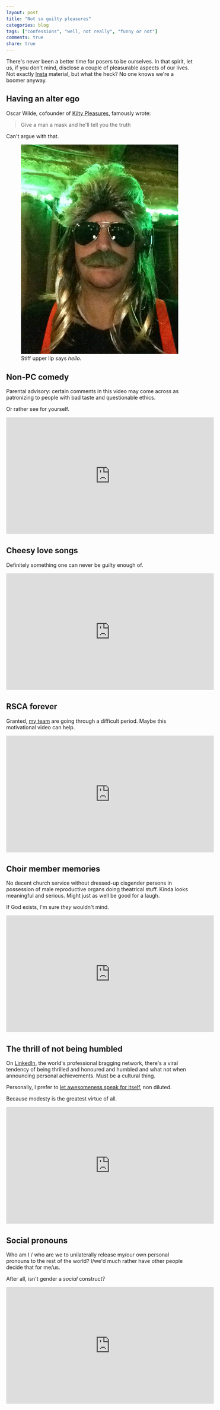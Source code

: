 ```yaml
---
layout: post
title: "Not so guilty pleasures"
categories: blog
tags: ["confessions", "well, not really", "funny or not"]
comments: true
share: true
---
```


There's never been a better time for
posers to be ourselves. In that spirit,
let us, if you don't mind,
disclose a couple of pleasurable aspects of our
lives. Not exactly [Insta](https://www.boredpanda.com/men-imitate-women-instagram-bros-being-basic/?utm_source=google&utm_medium=organic&utm_campaign=organic)
material, but what
the heck? No one knows we're a boomer anyway.

## Having an alter ego

Oscar Wilde, cofounder of [Kilty Pleasures](https://www.pinterest.com/trevor7171/kilty-pleasures/), famously wrote:

> Give a man a mask and he'll tell you the truth

Can't argue with that.

<figure width="100">
	<img src="/images/alter_ego.jpg" alt="DJ Fré"/>
    <figcaption>Stiff upper lip says <i>hello</i>.</figcaption>
</figure>

## Non-PC comedy

Parental advisory: certain comments in this video may come across as patronizing to people with bad taste and questionable ethics.

Or rather see for yourself.

<iframe width="560" height="315" src="https://www.youtube.com/embed/Tb8Y7kKJIFQ" title="YouTube video player" frameborder="0" allow="accelerometer; autoplay; clipboard-write; encrypted-media; gyroscope; picture-in-picture" allowfullscreen></iframe>

## Cheesy love songs

Definitely something one can never be guilty enough of.

<iframe width="560" height="315" src="https://www.youtube.com/embed/HFTi0mbXNUg" title="YouTube video player" frameborder="0" allow="accelerometer; autoplay; clipboard-write; encrypted-media; gyroscope; picture-in-picture" allowfullscreen></iframe>

## RSCA forever

Granted, [my team][rsca] are going through a difficult period.
Maybe this motivational video can help.

<iframe width="560" height="315" src="https://www.youtube.com/embed/LfduUFF_i1A" title="YouTube video player" frameborder="0" allow="accelerometer; autoplay; clipboard-write; encrypted-media; gyroscope; picture-in-picture" allowfullscreen></iframe>

## Choir member memories

No decent church service without dressed-up cisgender persons in possession of male reproductive organs doing theatrical stuff. Kinda looks meaningful and serious.
Might just as well be good for a laugh.

If God exists, I'm sure _they_ wouldn't mind.

<iframe width="560" height="315" src="https://www.youtube.com/embed/E3zQYQbrQzs" title="YouTube video player" frameborder="0" allow="accelerometer; autoplay; clipboard-write; encrypted-media; gyroscope; picture-in-picture" allowfullscreen></iframe>

## The thrill of not being humbled

On [LinkedIn](https://www.linkedin.com/in/fdurant/), the world's professional bragging network, there's a viral
tendency of being thrilled and honoured and
humbled and what not when announcing personal achievements. Must be a cultural thing.

Personally, I prefer to [let awesomeness speak
for itself][fbh], non diluted.

Because modesty is the greatest virtue of all.

<iframe width="560" height="315" src="https://www.youtube.com/embed/1EXKmlLVdv0" title="YouTube video player" frameborder="0" allow="accelerometer; autoplay; clipboard-write; encrypted-media; gyroscope; picture-in-picture" allowfullscreen></iframe>

## Social pronouns

Who am I / who are we to unilaterally release my/our own personal pronouns to the rest of the world? I/we'd much rather have other people decide that for me/us.

After all, isn't gender a _social_ construct?

<iframe width="560" height="315" src="https://www.youtube.com/embed/AUKR4FpChcc" title="YouTube video player" frameborder="0" allow="accelerometer; autoplay; clipboard-write; encrypted-media; gyroscope; picture-in-picture" allowfullscreen></iframe>

[rsca]: https://www.rsca.be/nl
[fbh]: https://www.fuckbeinghumble.com
